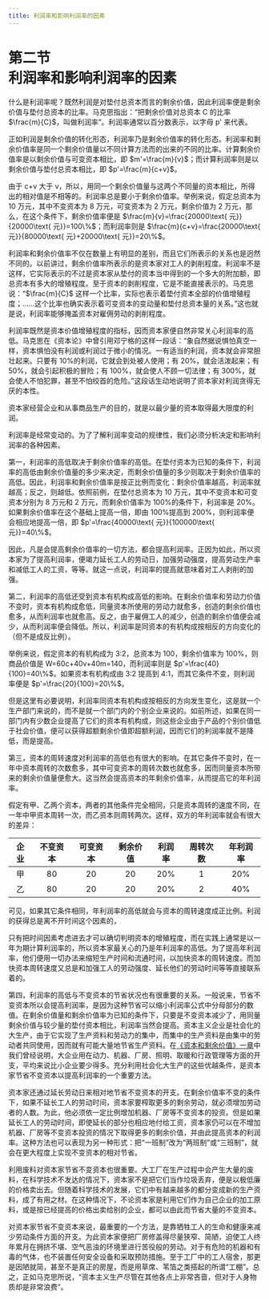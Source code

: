 ```yaml
---
title: 利润率和影响利润率的因素
---
```


# 第二节<br>**利润率&ZeroWidthSpace;和影响利润率的因素**

什么是利润率呢？既然利润是对垫付总资本而言的剩余价值，因此利润率便是剩余价值与垫付总资本的比率。马克思指出：“把剩余价值对总资本 C 的比率 $\frac{m}{C}$，叫做利润率”。利润率通常以百分数表示，以字母 p' 来代表。

正如利润是剩余价值的转化形态，利润率乃是剩余价值率的转化形态。利润率和剩余价值率是同一个剩余价值量以不同计算方法而的出来的不同的比率。计算剩余价值率是以剩余价值与可变资本相比，即 $m'=\frac{m}{v}$；而计算利润率则是以剩余价值与垫付总资本相比，即 $p'=\frac{m}{c+v}$。

由于 c+v 大于 v，所以，用同一个剩余价值量与这两个不同量的资本相比，所得出的相对值是不相等的。利润率总是要小于剩余价值率。举例来说，假定总资本为 10 万元，其中不变资本为 8 万元，可变资本为 2 万元，剩余价值为 2 万元，那么，在这个条件下，剩余价值率便是 $\frac{m}{v}=\frac{20000\text{ 元}}{20000\text{ 元}}=100\%$；而利润率则是 $\frac{m}{c+v}=\frac{20000\text{ 元}}{80000\text{ 元}+20000\text{ 元}}=20\%$。

利润率和剩余价值率不仅在数量上有明显的差别，而且它们所表示的关系也是迥然不同的。以前讲过，剩余价值率所表示的是资本家对工人的剥削程度。利润率不是这样，它实际表示的不过是资本家从垫付的资本当中得到的一个多大的附加额，即总资本有多大的增殖程度。至于资本的剥削程度，它是不能直接表示的。马克思说：“$\frac{m}{C}$ 这样一个比率，实际也表示着垫付资本全部的价值增殖程度；……这个比率也确实表示着可变资本的变动量和垫付总资本量的关系。”这也就是说，利润率能够掩盖资本对雇佣劳动的剥削程度。

利润率既然是资本价值增殖程度的指标，因而资本家便自然非常关心利润率的高低。马克思在《资本论》中曾引用邓宁格的这样一段话：“象自然据说惧怕真空一样，资本惧怕没有利润或利润过于微小的情况。一有适当的利润，资本就会非常胆壮起来。只要有 10%的利润，它就会到处被人使用；有 20%，就会活泼起来；有 50%，就会引起积极的冒险；有 100%，就会使人不顾一切法律；有 300%，就会使人不怕犯罪，甚至不怕绞首的危险。”这段话生动地说明了资本家对利润贪得无厌的本性。

资本家经营企业和从事商品生产的目的，就是以最少量的资本取得最大限度的利润。

利润率是经常变动的。为了了解利润率变动的规律性，我们必须分析决定和影响利润率的各种因素。

第一，利润率的高低取决于剩余价值率的高低。在垫付资本为已知的条件下，利润率的高低由剩余价值量的多少来决定，而剩余价值量的多少则取决于剩余价值率的高低。因此，利润率和剩余价值率是按正比例而变化：剩余价值率越高，利润率就越高；反之，则越低。依照前例，在垫付总资本为 10 万元，其中不变资本和可变资本分别为 8 万元和 2 万元，而剩余价值率为 100%的条件下，利润率是 20%。如果剩余价值率在这个基础上提高一倍，即由 100%提高到 200%，则利润率便会相应地提高一倍，即 $p'=\frac{40000\text{ 元}}{100000\text{ 元}}=40\%$。

因此，凡是会提高剩余价值率的一切方法，都会提高利润率。正因为如此，所以资本家为了提高利润率，便竭力延长工人的劳动日，加强劳动强度，提高劳动生产率和减低工人的工资，等等。就这一点说，利润率的提高就意味着对工人剥削的加强。

第二，利润率的高低还受到资本有机构成高低的影响。在剩余价值率和劳动力价值不变时，资本有机构成愈低，同量资本所使用的劳动力就愈多，创造的剩余价值也愈多，从而利润率也就愈高。反之，由于雇佣工人的减少，创造的剩余价值便会减少，从而利润率便会降低。所以，利润率是同资本的有机构成按相反的方向变化的（但不是成反比例）。

举例来说，假定资本的有机构成为 3:2，总资本为 100，剩余价值率为 100%，则商品价值是 W=60c+40v+40m=140，而利润率则是 $p'=\frac{40}{100}=40\%$。如果资本有机构成由 3:2 提高到 4:1，而其它条件不变，则利润率便是 $p'=\frac{20}{100}=20\%$。

但是这里有必要说明，利润率同资本有机构成按相反的方向发生变化，这是就一个生产部门来说的，而不是就一个部门内的个别企业来说的。如前所述，如果在同一部门内有少数企业提高了它们的资本有机构成，则这些企业由于产品的个别价值低于社会价值，便可以获得超额剩余价值即超额利润，因而它们的利润率就不是降低，而是提高。

第三，资本的周转速度对利润率的高低也有很大的影响。在其它条件不变时，在一年中资本周转的次数愈多，其中可变资本的周转次数也就愈多，因而同量资本所带来的剩余价值量便愈大。这当然会提高资本的年剩余价值率，从而提高它的年利润率。

假定有甲、乙两个资本，两者的其他条件完全相同，只是资本周转的速度不同，在一年中甲资本周转一次，而乙资本则周转两次。这样，双方的年利润率就会有很大的差异：

<center>

| 企业 | 不变资本 | 可变资本 | 剩余价值 | 利润率 | 周转次数 | 年利润率 |
| :---: | :---: | :---: | :---: | :---: | :---: | :---: |
| 甲 | 80 | 20 | 20 | 20% | 1 | 20% |
| 乙 | 80 | 20 | 20 | 20% | 2 | 40% |

</center>

可见，如果其它条件相同，年利润率的高低就会与资本的周转速度成正比例。利润的获得总是离不开时间这个因素的，

只有把时间因素考虑进去才可以确切判明资本的增殖程度，而在实践上通常是以一年为期计算利润率的，所以资本家最关心的乃是年利润率的高低。为了提高年利润率，他们便用一切办法来缩短生产时间和流通时间，以加快资本的周转速度。而加快资本周转速度又总是和加强工人的劳动强度、延长他们的劳动时间等等直接联系着的。

第四，利润率的高低与不变资本的节省状况也有很重要的关系。一般说来，节省不变资本所以会提高利润率，是因为这种节省可以缩小利润率公式中分母部分的数值。在剩余价值量和剩余价值率为已知的条件下，只要是不变资本减少了，用同量剩余价值与较少量的垫付资本相比，利润率当然会提高。资本主义企业是社会化的大生产，由于它实现了生产资料和劳动力的集中，而集中的生产资料是由集中的劳动者共同使用，因而就有可能大量地节省生产资料。在[《资本和剩余价值》一章](../chap-02/index.md)中我们曾经说明，大企业用在动力、机器、厂房、照明、取暖和行政管理等方面的开支，平均来说比小企业要少得多。充分利用社会化大生产的这些优越条件，是资本家节省不变资本以提高利润率的一个重要方法。

资本家还通过延长劳动日来相对地节省不变资本的开支。在剩余价值率不变的条件下，如果不延长工人的劳动时间，资本家要榨取更多的剩余劳动，就必须增加劳动者的人数。为此，他必须依一定比例增加机器、厂房等不变资本的投资。但是如果延长工人的劳动时间，即使延长的部分也相应地付给工资，资本家仍可以在不增加机器、厂房等不变资本投资的情况下取得更多的剩余价值，并由此提高资本的利润率。这种方法也可以表现为另一种形式：把“一班制”改为“两班制”或“三班制”，就会在更大程度上实现不变资本的相对节省。

利用废料对资本家节省不变资本也很重要。大工厂在生产过程中会产生大量的废料，在科学技术不发达的情况下，资本家不是把它们当作垃圾丢弃，便是以极低廉的价格卖出去。但随着科学技术的发展，它们中有越来越多的都分变成新的生产资料，成了有用之材。在这种情况下，不论资本家是利用它们作为自己企业的加工原料，或是按已经提高的价格出卖给别的企业，都可以由此而节省大量的不变资本。

对资本家节省不变资本来说，最重要的一个方法，是靠牺牲工人的生命和健康来减少劳动条件方面的开支。为此资本家便把厂房修盖得尽量狭窄、简陋，迫使工人终年累月在拥挤不堪、空气恶浊的环境里进行苦役般的劳动。对于有危险的机器和有毒的气体，也不装置任何安全设备和采取预防措施。至于工厂中的工人宿舍，那更是因陋就简，甚至不是真正的房屋，而是用草席、苇箔之类搭起的所谓“工棚”。总之，正如马克思所说，“资本主义生产尽管在其他各点上非常吝啬，但对于人身物质却是非常浪费”。